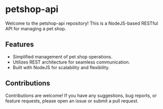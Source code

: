 # petshop-api

Welcome to the petshop-api repository! This is a NodeJS-based RESTful API for managing a pet shop.

## Features
- Simplified management of pet shop operations.
- Utilizes REST architecture for seamless communication.
- Built with NodeJS for scalability and flexibility.

## Contributions
Contributions are welcome! If you have any suggestions, bug reports, or feature requests, please open an issue or submit a pull request.
